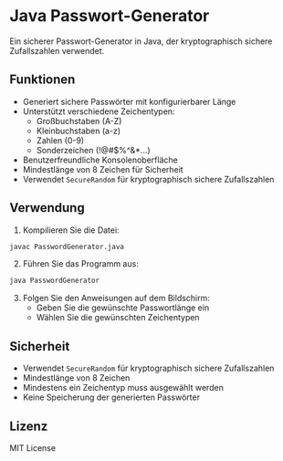 # Java Passwort-Generator

Ein sicherer Passwort-Generator in Java, der kryptographisch sichere Zufallszahlen verwendet.

## Funktionen

- Generiert sichere Passwörter mit konfigurierbarer Länge
- Unterstützt verschiedene Zeichentypen:
  - Großbuchstaben (A-Z)
  - Kleinbuchstaben (a-z)
  - Zahlen (0-9)
  - Sonderzeichen (!@#$%^&*...)
- Benutzerfreundliche Konsolenoberfläche
- Mindestlänge von 8 Zeichen für Sicherheit
- Verwendet `SecureRandom` für kryptographisch sichere Zufallszahlen

## Verwendung

1. Kompilieren Sie die Datei:
```bash
javac PasswordGenerator.java
```

2. Führen Sie das Programm aus:
```bash
java PasswordGenerator
```

3. Folgen Sie den Anweisungen auf dem Bildschirm:
   - Geben Sie die gewünschte Passwortlänge ein
   - Wählen Sie die gewünschten Zeichentypen

## Sicherheit

- Verwendet `SecureRandom` für kryptographisch sichere Zufallszahlen
- Mindestlänge von 8 Zeichen
- Mindestens ein Zeichentyp muss ausgewählt werden
- Keine Speicherung der generierten Passwörter

## Lizenz

MIT License 